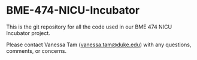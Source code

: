 # BME-474-NICU-Incubator

This is the git repository for all the code used in our BME 474 NICU Incubator project. 

Please contact Vanessa Tam (vanessa.tam@duke.edu) with any questions, comments, or concerns. 
